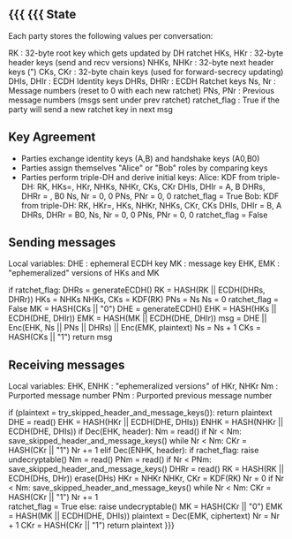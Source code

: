 {{{
{{{
State
------
Each party stores the following values per conversation:

RK           : 32-byte root key which gets updated by DH ratchet
HKs, HKr     : 32-byte header keys (send and recv versions)
NHKs, NHKr   : 32-byte next header keys (")
CKs, CKr     : 32-byte chain keys (used for forward-secrecy updating)
DHIs, DHIr   : ECDH Identity keys
DHRs, DHRr   : ECDH Ratchet keys
Ns, Nr       : Message numbers (reset to 0 with each new ratchet)
PNs, PNr     : Previous message numbers (msgs sent under prev ratchet)
ratchet_flag : True if the party will send a new ratchet key in next msg


Key Agreement
--------------
 - Parties exchange identity keys (A,B) and handshake keys (A0,B0)
 - Parties assign themselves "Alice" or "Bob" roles by comparing keys
 - Parties perform triple-DH and derive initial keys:
Alice:
  KDF from triple-DH: RK, HKs=<None>, HKr, NHKs, NHKr, CKs, CKr
  DHIs, DHIr = A, B
  DHRs, DHRr = <none>, B0
  Ns, Nr = 0, 0
  PNs, PNr = 0, 0
  ratchet_flag = True
Bob:
  KDF from triple-DH: RK, HKr=<None>, HKs, NHKr, NHKs, CKr, CKs
  DHIs, DHIr = B, A
  DHRs, DHRr = B0, <none>
  Ns, Nr = 0, 0
  PNs, PNr = 0, 0
  ratchet_flag = False


Sending messages
-----------------
Local variables:
  DHE : ephemeral ECDH key
  MK  : message key
  EHK, EMK : "ephemeralized" versions of HKs and MK

if ratchet_flag:
  DHRs = generateECDH()
  RK = HASH(RK || ECDH(DHRs, DHRr))
  HKs = NHKs
  NHKs, CKs = KDF(RK)
  PNs = Ns
  Ns = 0
  ratchet_flag = False
MK = HASH(CKs || "0")
DHE = generateECDH()
EHK = HASH(HKs || ECDH(DHE, DHIr))
EMK = HASH(MK || ECDH(DHE, DHIr))
msg = DHE || Enc(EHK, Ns || PNs || DHRs) || Enc(EMK, plaintext)
Ns = Ns + 1
CKs = HASH(CKs || "1")
return msg


Receiving messages
-------------------
Local variables:
  EHK, ENHK : "ephemeralized versions" of HKr, NHKr
  Nm : Purported message number
  PNm : Purported previous message number

if (plaintext = try_skipped_header_and_message_keys()):
  return plaintext
DHE = read()
EHK = HASH(HKr || ECDH(DHE, DHIs))
ENHK = HASH(NHKr || ECDH(DHE, DHIs))
if Dec(EHK, header):
  Nm = read()
  if Nr < Nm:
    save_skipped_header_and_message_keys()
    while Nr < Nm:
      CKr = HASH(CKr || "1")
      Nr += 1
elif Dec(ENHK, header):
  if rachet_flag:
    raise undecryptable()
  Nm = read()
  PNm = read()
  if Nr < PNm:
    save_skipped_header_and_message_keys()
  DHRr = read()
  RK = HASH(RK || ECDH(DHs, DHr))
  erase(DHs)
  HKr = NHKr
  NHKr, CKr = KDF(RK)
  Nr = 0
  if Nr < Nm:
    save_skipped_header_and_message_keys()
    while Nr < Nm:
      CKr = HASH(CKr || "1")
      Nr += 1  
  ratchet_flag = True
else:
  raise undecryptable()
MK = HASH(CKr || "0")
EMK = HASH(MK || ECDH(DHE, DHIs))
plaintext = Dec(EMK, ciphertext)
Nr = Nr + 1
CKr = HASH(CKr || "1")
return plaintext
}}}